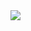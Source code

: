 <img src="https://user-images.githubusercontent.com/101958997/200080469-d352cafe-ea08-4b04-a250-a09b30d63f3f.png" />
